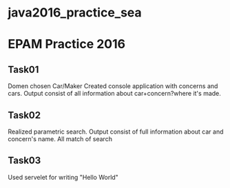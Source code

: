 # java2016_practice_sea
EPAM Practice 2016
=============

Task01
------
Domen chosen Car/Maker
Created console application with concerns and cars. Output consist of all information about car+concern?where it's made. 

Task02
-------
Realized parametric search. Output consist of full information about car and concern's name. All match of search 

Task03
-------
Used servelet for writing "Hello World" 
